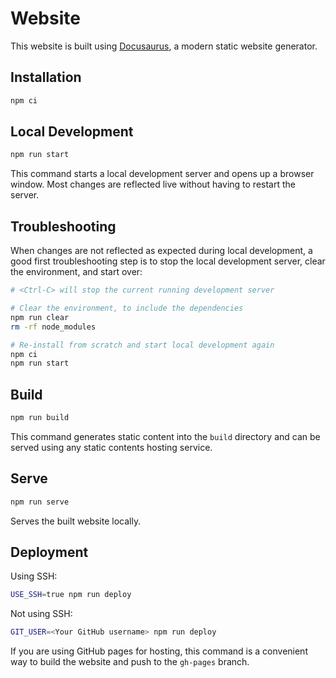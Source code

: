 # Website

This website is built using [Docusaurus](https://docusaurus.io/), a modern static website generator.

## Installation

```sh
npm ci
```

## Local Development

```sh
npm run start
```

This command starts a local development server and opens up a browser window. Most changes are reflected live without having to restart the server.

## Troubleshooting

When changes are not reflected as expected during local development, a good first troubleshooting step is to stop the local development server, clear the environment, and start over:

```sh
# <Ctrl-C> will stop the current running development server

# Clear the environment, to include the dependencies
npm run clear
rm -rf node_modules

# Re-install from scratch and start local development again
npm ci
npm run start
```

## Build

```sh
npm run build
```

This command generates static content into the `build` directory and can be served using any static contents hosting service.

## Serve

```sh
npm run serve
```

Serves the built website locally.

## Deployment

Using SSH:

```sh
USE_SSH=true npm run deploy
```

Not using SSH:

```sh
GIT_USER=<Your GitHub username> npm run deploy
```

If you are using GitHub pages for hosting, this command is a convenient way to build the website and push to the `gh-pages` branch.

